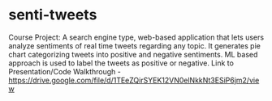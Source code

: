 # senti-tweets
Course Project: A search engine type, web-based application that lets users analyze sentiments of real time tweets regarding any topic. It generates pie chart categorizing tweets into positive and negative sentiments. ML based approach is used to label the tweets as positive or negative.
Link to Presentation/Code Walkthrough - https://drive.google.com/file/d/1TEeZQirSYEK12VN0elNkkNt3ESiP6jm2/view
